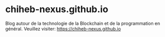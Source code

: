 # chiheb-nexus.github.io
Blog autour de la technologie de la Blockchain et de la programmation en général. Veuillez visiter: https://chiheb-nexus.github.io
